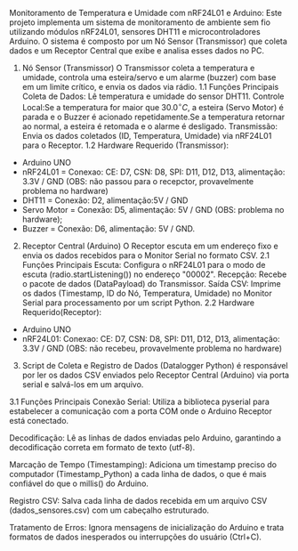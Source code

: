 Monitoramento de Temperatura e Umidade com nRF24L01 e Arduino:
Este projeto implementa um sistema de monitoramento de ambiente sem fio utilizando módulos nRF24L01, sensores DHT11 e microcontroladores Arduino. O sistema é composto por um Nó Sensor (Transmissor) que coleta dados e um Receptor Central que exibe e analisa esses dados no PC.
1. Nó Sensor (Transmissor)
O Transmissor coleta a temperatura e umidade, controla uma esteira/servo e um alarme (buzzer) com base em um limite crítico, e envia os dados via rádio.
1.1 Funções Principais
   Coleta de Dados: Lê temperatura e umidade do sensor DHT11.
   Controle Local:Se a temperatura for maior que $30.0^{\circ}C$, a esteira (Servo Motor) é parada e o Buzzer é acionado repetidamente.Se a temperatura retornar ao normal, a esteira é retomada e o alarme é desligado.
   Transmissão: Envia os dados coletados (ID, Temperatura, Umidade) via nRF24L01 para o Receptor.
   1.2 Hardware Requerido (Transmissor):
- Arduino UNO
- nRF24L01 = Conexao: CE: D7, CSN: D8, SPI: D11, D12, D13, alimentação: 3.3V / GND (OBS: não passou para o recepctor, provavelmente problema no hardware)
- DHT11 = Conexão: D2, alimentação:5V / GND
- Servo Motor = Conexão: D5, alimentação: 5V / GND (OBS: problema no hardware);
- Buzzer = Conexão: D6, alimentação:  5V / GND.
2. Receptor Central (Arduino)
O Receptor escuta em um endereço fixo e envia os dados recebidos para o Monitor Serial no formato CSV.
2.1 Funções Principais
Escuta: Configura o nRF24L01 para o modo de escuta (radio.startListening()) no endereço "00002".
Recepção: Recebe o pacote de dados (DataPayload) do Transmissor.
Saída CSV: Imprime os dados (Timestamp, ID do Nó, Temperatura, Umidade) no Monitor Serial para processamento por um script Python.
  2.2 Hardware Requerido(Receptor):
  - Arduino UNO
  - nRF24L01: Conexao: CE: D7, CSN: D8, SPI: D11, D12, D13, alimentação: 3.3V / GND (OBS: não recebeu, provavelmente problema no hardware)
3. Script de Coleta e Registro de Dados (Datalogger Python)
é responsável por ler os dados CSV enviados pelo Receptor Central (Arduino) via porta serial e salvá-los em um arquivo.

3.1 Funções Principais
Conexão Serial: Utiliza a biblioteca pyserial para estabelecer a comunicação com a porta COM onde o Arduino Receptor está conectado.

Decodificação: Lê as linhas de dados enviadas pelo Arduino, garantindo a decodificação correta em formato de texto (utf-8).

Marcação de Tempo (Timestamping): Adiciona um timestamp preciso do computador (Timestamp_Python) a cada linha de dados, o que é mais confiável do que o millis() do Arduino.

Registro CSV: Salva cada linha de dados recebida em um arquivo CSV (dados_sensores.csv) com um cabeçalho estruturado.

Tratamento de Erros: Ignora mensagens de inicialização do Arduino e trata formatos de dados inesperados ou interrupções do usuário (Ctrl+C).

